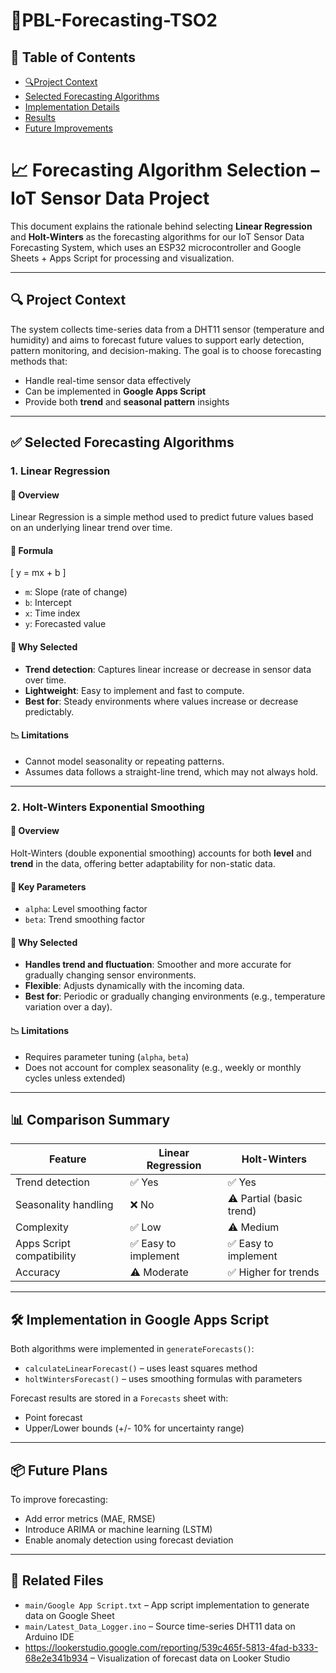 # 📡PBL-Forecasting-TSO2

## 📖 Table of Contents

- [🔍Project Context](#Project-Context)
- [Selected Forecasting Algorithms](#Selected-Forecasting-Algorithms)
- [Implementation Details](#Comparison-Summary)
- [Results](#results)
- [Future Improvements](#future-improvements)

# 📈 Forecasting Algorithm Selection – IoT Sensor Data Project

This document explains the rationale behind selecting **Linear Regression** and **Holt-Winters** as the forecasting algorithms for our IoT Sensor Data Forecasting System, which uses an ESP32 microcontroller and Google Sheets + Apps Script for processing and visualization.

---

## 🔍 Project Context

The system collects time-series data from a DHT11 sensor (temperature and humidity) and aims to forecast future values to support early detection, pattern monitoring, and decision-making. The goal is to choose forecasting methods that:
- Handle real-time sensor data effectively
- Can be implemented in **Google Apps Script**
- Provide both **trend** and **seasonal pattern** insights

---

## ✅ Selected Forecasting Algorithms

### 1. **Linear Regression**

#### 📌 Overview
Linear Regression is a simple method used to predict future values based on an underlying linear trend over time.

#### 📐 Formula
\[
y = mx + b
\]

- `m`: Slope (rate of change)
- `b`: Intercept
- `x`: Time index
- `y`: Forecasted value

#### 🧠 Why Selected
- **Trend detection**: Captures linear increase or decrease in sensor data over time.
- **Lightweight**: Easy to implement and fast to compute.
- **Best for**: Steady environments where values increase or decrease predictably.

#### 📉 Limitations
- Cannot model seasonality or repeating patterns.
- Assumes data follows a straight-line trend, which may not always hold.

---

### 2. **Holt-Winters Exponential Smoothing**

#### 📌 Overview
Holt-Winters (double exponential smoothing) accounts for both **level** and **trend** in the data, offering better adaptability for non-static data.

#### 🧮 Key Parameters
- `alpha`: Level smoothing factor
- `beta`: Trend smoothing factor

#### 🧠 Why Selected
- **Handles trend and fluctuation**: Smoother and more accurate for gradually changing sensor environments.
- **Flexible**: Adjusts dynamically with the incoming data.
- **Best for**: Periodic or gradually changing environments (e.g., temperature variation over a day).

#### 📉 Limitations
- Requires parameter tuning (`alpha`, `beta`)
- Does not account for complex seasonality (e.g., weekly or monthly cycles unless extended)

---

## 📊 Comparison Summary

| Feature                  | Linear Regression      | Holt-Winters              |
|--------------------------|------------------------|---------------------------|
| Trend detection          | ✅ Yes                 | ✅ Yes                    |
| Seasonality handling     | ❌ No                  | ⚠️ Partial (basic trend)  |
| Complexity               | ✅ Low                 | ⚠️ Medium                 |
| Apps Script compatibility| ✅ Easy to implement   | ✅ Easy to implement      |
| Accuracy                 | ⚠️ Moderate            | ✅ Higher for trends      |

---

## 🛠 Implementation in Google Apps Script

Both algorithms were implemented in `generateForecasts()`:

- `calculateLinearForecast()` – uses least squares method
- `holtWintersForecast()` – uses smoothing formulas with parameters

Forecast results are stored in a `Forecasts` sheet with:
- Point forecast
- Upper/Lower bounds (+/- 10% for uncertainty range)

---

## 📦 Future Plans
To improve forecasting:
- Add error metrics (MAE, RMSE)
- Introduce ARIMA or machine learning (LSTM)
- Enable anomaly detection using forecast deviation

---

## 📁 Related Files
- `main/Google App Script.txt` – App script implementation to generate data on Google Sheet
- `main/Latest_Data_Logger.ino` – Source time-series DHT11 data on Arduino IDE
- https://lookerstudio.google.com/reporting/539c465f-5813-4fad-b333-68e2e341b934 – Visualization of forecast data on Looker Studio

